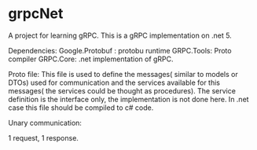 # grpcNet
 A project for learning gRPC.
 This is a gRPC implementation on .net 5.

 Dependencies:
 Google.Protobuf : protobu runtime
 GRPC.Tools: Proto compiler
 GRPC.Core: .net implementation of gRPC.


 Proto file:
     This file is used to define the messages( similar to models or DTOs) used for communication and the services available for this messages( the services could be thought as procedures).
     The service definition is the interface only, the implementation is not done here.
     In .net case this file should be compiled to c# code. 

 Unary communication:

 1 request, 1 response.